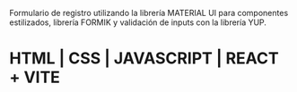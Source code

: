 Formulario de registro utilizando la librería MATERIAL UI para componentes estilizados, librería FORMIK y validación de inputs con la librería YUP.
# HTML | CSS | JAVASCRIPT | REACT + VITE
